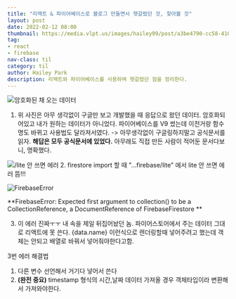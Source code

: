 ```yaml
---
title: "리액트 & 파이어베이스로 블로그 만들면서 헷갈렸던 것, 찾아볼 것"
layout: post
date: 2022-02-12 08:00
thumbnail: https://media.vlpt.us/images/hailey99/post/a3be4790-cc58-4109-a25c-b53a84febde3/%E1%84%89%E1%85%B3%E1%84%8F%E1%85%B3%E1%84%85%E1%85%B5%E1%86%AB%E1%84%89%E1%85%A3%E1%86%BA%202022-02-11%20%E1%84%8B%E1%85%A9%E1%84%92%E1%85%AE%205.17.48.png
tag:
- react
- firebase
nav-class: til
category: til
author: Hailey Park
description: 리액트와 파이어베이스를 사용하며 헷갈렸던 점을 정리한다.
---
```


![암호화된 채 오는 데이터](https://images.velog.io/images/hailey99/post/de623ef7-2118-4909-8f86-ff9fcaec4ab6/%E1%84%89%E1%85%B3%E1%84%8F%E1%85%B3%E1%84%85%E1%85%B5%E1%86%AB%E1%84%89%E1%85%A3%E1%86%BA%202022-02-11%20%E1%84%8B%E1%85%A9%E1%84%92%E1%85%AE%208.30.46.png)
1. 위 사진은 아무 생각없이 구글만 보고 개발했을 때 응답으로 왔던 데이터. 암호화되어있고 내가 원하는 데이터가 아니었다.
파이어베이스를 V9 썼는데 이전거랑 함수명도 바뀌고 사용법도 달라져서였다.
-> 아무생각없이 구글링하지말고 공식문서를 읽자. **해답은 모두 공식문서에 있었다.** 아무래도 직접 만든 사람이 적어둔 문서다보니, 명확했다. 

![/lite 안 쓰면 에러](https://images.velog.io/images/hailey99/post/ed9547a9-a46d-4d57-85d1-23b13782fbd9/%E1%84%89%E1%85%B3%E1%84%8F%E1%85%B3%E1%84%85%E1%85%B5%E1%86%AB%E1%84%89%E1%85%A3%E1%86%BA%202022-02-11%20%E1%84%8B%E1%85%A9%E1%84%92%E1%85%AE%2010.34.27.png)
2. firestore import 할 때 "...firebase/lite" 에서 lite 안 쓰면 에러 뜸!!! 

![FirebaseError](https://images.velog.io/images/hailey99/post/4320da84-fe75-4476-a7a0-34f88c31cf8a/%E1%84%89%E1%85%B3%E1%84%8F%E1%85%B3%E1%84%85%E1%85%B5%E1%86%AB%E1%84%89%E1%85%A3%E1%86%BA%202022-02-11%20%E1%84%8B%E1%85%A9%E1%84%92%E1%85%AE%2010.34.52.png)

**FirebaseError: Expected first argument to collection() to be a CollectionReference, a DocumentReference of FirebaseFirestore **

3. 이 에러 진짜ㅜㅜ 내 속을 제일 뒤집어놨던 놈. 파이어스토어에서 주는 데이터 그대로 리액트에 못 쓴다. {data.name} 이런식으로 렌더링할때 넣어주려고 했는데 객체는 안되고 배열로 바꿔서 넣어줘야한다고함.

3번 에러 해결법 
   1. 다른 변수 선언해서 거기다 넣어서 쓴다
   2. **(완전 중요)** timestamp 형식의 시간,날짜 데이터 가져올 경우 객체타입이라 변환해서 가져와야한다. 
